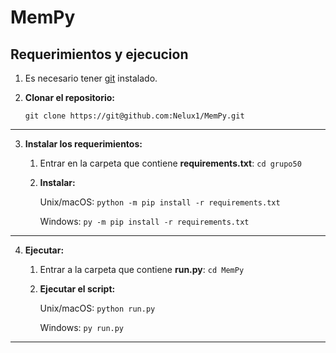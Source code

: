 # MemPy

## Requerimientos y ejecucion

1. Es necesario tener [git](https://git-scm.com/) instalado.
2. **Clonar el repositorio:**

    ```
    git clone https://git@github.com:Nelux1/MemPy.git
    ```
---
3. **Instalar los requerimientos:**
    1. Entrar en la carpeta que contiene **requirements.txt**: ```cd grupo50```
    
    2. **Instalar:**

        Unix/macOS: ```python -m pip install -r requirements.txt```

        Windows: ```py -m pip install -r requirements.txt```
---      
4. **Ejecutar:**

    1. Entrar a la carpeta que contiene **run.py**: ```cd MemPy ```
    
    2. **Ejecutar el script:**
    
        Unix/macOS: ```python run.py```

        Windows: ```py run.py```
---
